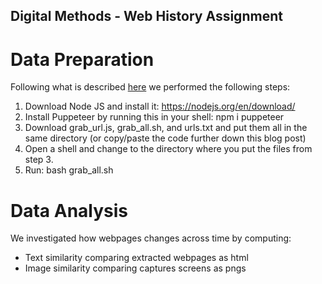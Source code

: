 ## Digital Methods - Web History Assignment 

# Data Preparation

Following what is described [here](https://www.soothsawyer.com/how-to-take-full-page-screenshot-from-list-of-urls/) we performed the following steps:

1. Download Node JS and install it: https://nodejs.org/en/download/
2. Install Puppeteer by running this in your shell: npm i puppeteer
3. Download grab_url.js, grab_all.sh, and urls.txt and put them all in the same directory (or copy/paste the code further down this blog post)
4. Open a shell and change to the directory where you put the files from step 3.
5. Run: bash grab_all.sh 


# Data Analysis

We investigated how webpages changes across time by computing:
- Text similarity comparing extracted webpages as html
- Image similarity comparing captures screens as pngs

